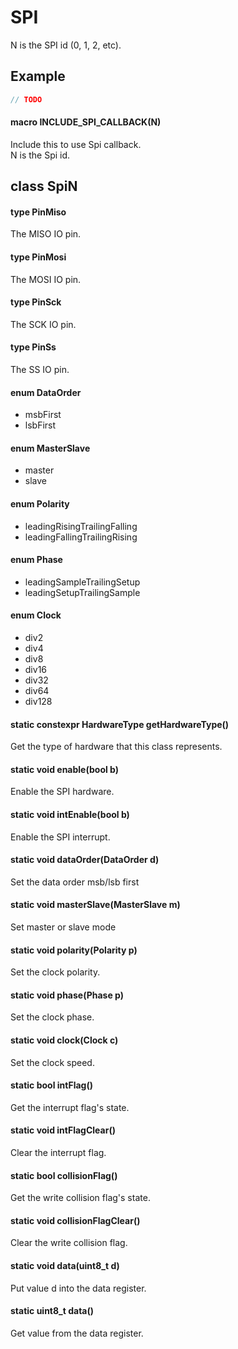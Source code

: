 # SPI

N is the SPI id (0, 1, 2, etc).

## Example

```c++
// TODO
```

#### macro INCLUDE_SPI_CALLBACK(N)
Include this to use Spi callback.<br>
N is the Spi id.

## class SpiN

#### type PinMiso
The MISO IO pin.

#### type PinMosi
The MOSI IO pin.

#### type PinSck
The SCK IO pin.

#### type PinSs
The SS IO pin.

#### enum DataOrder
* msbFirst
* lsbFirst

#### enum MasterSlave
* master
* slave

#### enum Polarity
* leadingRisingTrailingFalling
* leadingFallingTrailingRising

#### enum Phase
* leadingSampleTrailingSetup
* leadingSetupTrailingSample

#### enum Clock
* div2
* div4
* div8
* div16
* div32
* div64
* div128

#### static constexpr HardwareType getHardwareType()
Get the type of hardware that this class represents.

#### static void enable(bool b)
Enable the SPI hardware.

#### static void intEnable(bool b)
Enable the SPI interrupt.

#### static void dataOrder(DataOrder d)
Set the data order msb/lsb first

#### static void masterSlave(MasterSlave m)
Set master or slave mode

#### static void polarity(Polarity p)
Set the clock polarity.

#### static void phase(Phase p)
Set the clock phase.

#### static void clock(Clock c)
Set the clock speed.

#### static bool intFlag()
Get the interrupt flag's state.

#### static void intFlagClear()
Clear the interrupt flag.

#### static bool collisionFlag()
Get the write collision flag's state.

#### static void collisionFlagClear()
Clear the write collision flag.

#### static void data(uint8_t d)
Put value d into the data register.

#### static uint8_t data()
Get value from the data register.
